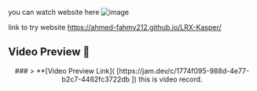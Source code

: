 you can watch website here 
![image](https://github.com/user-attachments/assets/a8c567fa-e298-4fc9-a9f9-4ff3da360739)

link to try website
<a>
https://ahmed-fahmy212.github.io/LRX-Kasper/
</a>

## Video Preview 🎉

<div align="center">
### > **[Video Preview Link](
[https://jam.dev/c/1774f095-988d-4e77-b2c7-4462fc3722db
])
this is video record.

</div>
